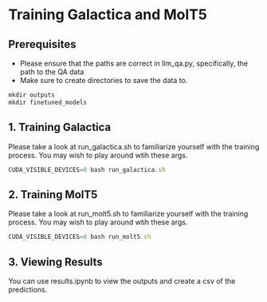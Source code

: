 # Training Galactica and MolT5

## Prerequisites

- Please ensure that the paths are correct in llm_qa.py, specifically, the path to the QA data
- Make sure to create directories to save the data to.
```jsx
mkdir outputs
mkdir finetuned_models
```

## 1. Training Galactica

Please take a look at run_galactica.sh to familiarize yourself with the training process. You may wish to play around wtih these args. 

```jsx
CUDA_VISIBLE_DEVICES=0 bash run_galactica.sh
```

## 2. Training MolT5

Please take a look at run_molt5.sh to familiarize yourself with the training process. You may wish to play around wtih these args. 
```jsx
CUDA_VISIBLE_DEVICES=0 bash run_molt5.sh
```
## 3. Viewing Results

You can use results.ipynb to view the outputs and create a csv of the predictions.
